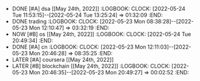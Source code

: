 - DONE [#A] dsa [[May 24th, 2022]]
  :LOGBOOK:
  CLOCK: [2022-05-24 Tue 11:53:15]--[2022-05-24 Tue 13:25:24] =>  01:32:09
  :END:
- DONE trading
  :LOGBOOK:
  CLOCK: [2022-05-23 Mon 08:38:28]--[2022-05-23 Mon 12:10:47] =>  03:32:19
  :END:
- NOW [#B] os [[May 24th, 2022]]
  :LOGBOOK:
  CLOCK: [2022-05-24 Tue 20:49:34]
  :END:
- DONE [#A] cn
  :LOGBOOK:
  CLOCK: [2022-05-23 Mon 12:11:03]--[2022-05-23 Mon 20:46:28] =>  08:35:25
  :END:
- LATER [#A] coursera [[May 24th, 2022]]
- LATER [#B] blockchain [[May 24th, 2022]]
  :LOGBOOK:
  CLOCK: [2022-05-23 Mon 20:46:35]--[2022-05-23 Mon 20:49:27] =>  00:02:52
  :END: